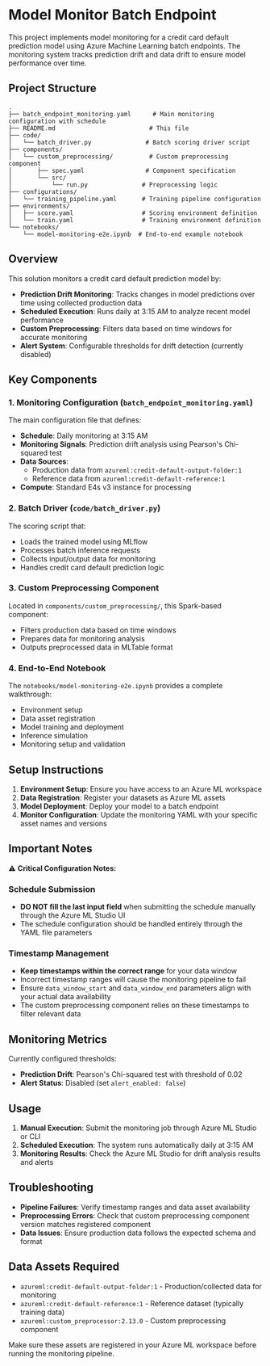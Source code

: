 # Model Monitor Batch Endpoint

This project implements model monitoring for a credit card default prediction model using Azure Machine Learning batch endpoints. The monitoring system tracks prediction drift and data drift to ensure model performance over time.

## Project Structure

```text
.
├── batch_endpoint_monitoring.yaml      # Main monitoring configuration with schedule
├── README.md                          # This file
├── code/
│   └── batch_driver.py               # Batch scoring driver script
├── components/
│   └── custom_preprocessing/          # Custom preprocessing component
│       ├── spec.yaml                 # Component specification
│       └── src/
│           └── run.py               # Preprocessing logic
├── configurations/
│   └── training_pipeline.yaml       # Training pipeline configuration
├── environments/
│   ├── score.yaml                   # Scoring environment definition
│   └── train.yaml                   # Training environment definition
└── notebooks/
    └── model-monitoring-e2e.ipynb  # End-to-end example notebook
```

## Overview

This solution monitors a credit card default prediction model by:

- **Prediction Drift Monitoring**: Tracks changes in model predictions over time using collected production data
- **Scheduled Execution**: Runs daily at 3:15 AM to analyze recent model performance
- **Custom Preprocessing**: Filters data based on time windows for accurate monitoring
- **Alert System**: Configurable thresholds for drift detection (currently disabled)

## Key Components

### 1. Monitoring Configuration (`batch_endpoint_monitoring.yaml`)

The main configuration file that defines:

- **Schedule**: Daily monitoring at 3:15 AM
- **Monitoring Signals**: Prediction drift analysis using Pearson's Chi-squared test
- **Data Sources**:
  - Production data from `azureml:credit-default-output-folder:1`
  - Reference data from `azureml:credit-default-reference:1`
- **Compute**: Standard E4s v3 instance for processing

### 2. Batch Driver (`code/batch_driver.py`)

The scoring script that:

- Loads the trained model using MLflow
- Processes batch inference requests
- Collects input/output data for monitoring
- Handles credit card default prediction logic

### 3. Custom Preprocessing Component

Located in `components/custom_preprocessing/`, this Spark-based component:

- Filters production data based on time windows
- Prepares data for monitoring analysis
- Outputs preprocessed data in MLTable format

### 4. End-to-End Notebook

The `notebooks/model-monitoring-e2e.ipynb` provides a complete walkthrough:

- Environment setup
- Data asset registration
- Model training and deployment
- Inference simulation
- Monitoring setup and validation

## Setup Instructions

1. **Environment Setup**: Ensure you have access to an Azure ML workspace
2. **Data Registration**: Register your datasets as Azure ML assets
3. **Model Deployment**: Deploy your model to a batch endpoint
4. **Monitor Configuration**: Update the monitoring YAML with your specific asset names and versions

## Important Notes

⚠️ **Critical Configuration Notes:**

### Schedule Submission

- **DO NOT fill the last input field** when submitting the schedule manually through the Azure ML Studio UI
- The schedule configuration should be handled entirely through the YAML file parameters

### Timestamp Management

- **Keep timestamps within the correct range** for your data window
- Incorrect timestamp ranges will cause the monitoring pipeline to fail
- Ensure `data_window_start` and `data_window_end` parameters align with your actual data availability
- The custom preprocessing component relies on these timestamps to filter relevant data

## Monitoring Metrics

Currently configured thresholds:

- **Prediction Drift**: Pearson's Chi-squared test with threshold of 0.02
- **Alert Status**: Disabled (set `alert_enabled: false`)

## Usage

1. **Manual Execution**: Submit the monitoring job through Azure ML Studio or CLI
2. **Scheduled Execution**: The system runs automatically daily at 3:15 AM
3. **Monitoring Results**: Check the Azure ML Studio for drift analysis results and alerts

## Troubleshooting

- **Pipeline Failures**: Verify timestamp ranges and data asset availability
- **Preprocessing Errors**: Check that custom preprocessing component version matches registered component
- **Data Issues**: Ensure production data follows the expected schema and format

## Data Assets Required

- `azureml:credit-default-output-folder:1` - Production/collected data for monitoring
- `azureml:credit-default-reference:1` - Reference dataset (typically training data)
- `azureml:custom_preprocessor:2.13.0` - Custom preprocessing component

Make sure these assets are registered in your Azure ML workspace before running the monitoring pipeline.